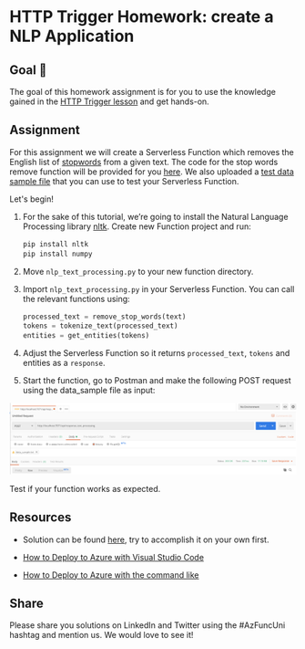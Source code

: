 # HTTP Trigger Homework: create a NLP Application

## Goal 🎯

The goal of this homework assignment is for you to use the knowledge gained in the [HTTP Trigger lesson](http-lesson-python.md) and get hands-on.

## Assignment

For this assignment we will create a Serverless Function which removes the English list of [stopwords](https://gist.github.com/sebleier/554280) from a given text.
The code for the stop words remove function will be provided for you [here](../../../src/python/AzureFunctions.Http/homework/homework_resources/shared_code/nlp_text_processing.py). We also uploaded a [test data sample file](../../../src/python/AzureFunctions.Http/homework/homework_resources/data/data_sample.txt) that you can use to test your Serverless Function.

Let's begin!

1. For the sake of this tutorial, we’re going to install the Natural Language Processing library [nltk](https://www.nltk.org/install.html). Create new Function project and run:

    ```bash
    pip install nltk
    pip install numpy
    ```

2. Move `nlp_text_processing.py` to your new function directory.
3. Import `nlp_text_processing.py` in your Serverless Function. You can call the relevant functions using:

    ```python
    processed_text = remove_stop_words(text)
    tokens = tokenize_text(processed_text)
    entities = get_entities(tokens)
    ```

4. Adjust the Serverless Function so it returns `processed_text`, `tokens` and entities as a `response`.

5. Start the function, go to Postman and make the following POST request using the data_sample file as input:

![Postman](../../../img/postman.png)

Test if your function works as expected.

## Resources

- Solution can be found [here](../../../src/python/AzureFunctions.Http/homework/homework_solution/), try to accomplish it on your own first.

- [How to Deploy to Azure with Visual Studio Code](https://docs.microsoft.com/en-us/azure/azure-functions/functions-develop-vs-code?tabs=python)
- [How to Deploy to Azure with the command like](http-lesson-deploy.md)

## Share

Please share you solutions on LinkedIn and Twitter using the #AzFuncUni hashtag and mention us. We would love to see it!